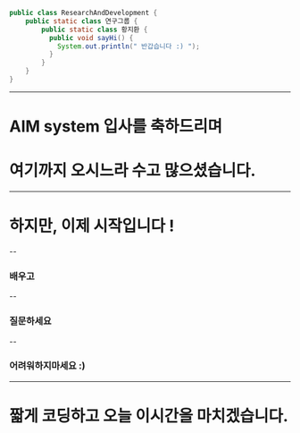 <!--class: center, middle, inverse-->

```java
public class ResearchAndDevelopment {
    public static class 연구그룹 {
        public static class 황지환 {
          public void sayHi() {
            System.out.println(" 반갑습니다 :) ");
          }
        }
    }
}
```


---

# AIM system 입사를 축하드리며

# 여기까지 오시느라 수고 많으셨습니다.

---

# 하지만, 이제 시작입니다 !

--

### 배우고

--

### 질문하세요

--

### 어려워하지마세요 :)


---

# 짧게 코딩하고 오늘 이시간을 마치겠습니다.